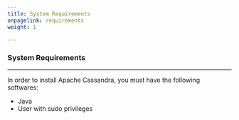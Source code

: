 ```yaml
---
title: System Requirements
onpagelink: requirements
weight: 1

---
```


### System Requirements
-------------------

In order to install Apache Cassandra, you must have the following softwares:

- Java
- User with sudo privileges
 